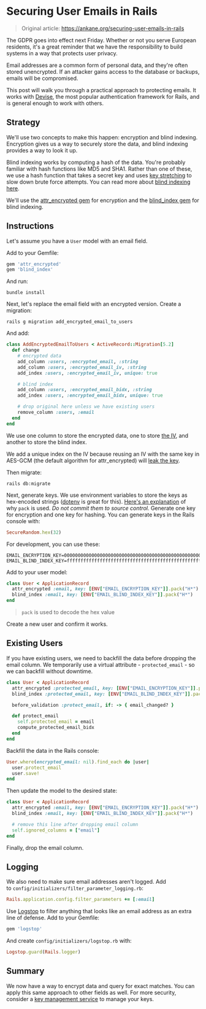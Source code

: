 # Securing User Emails in Rails

> Original article: <https://ankane.org/securing-user-emails-in-rails>

The GDPR goes into effect next Friday. Whether or not you serve European residents, it's a great reminder that we have the responsibility to build systems in a way that protects user privacy.

Email addresses are a common form of personal data, and they're often stored unencrypted. If an attacker gains access to the database or backups, emails will be compromised.

This post will walk you through a practical approach to protecting emails. It works with [Devise](https://github.com/plataformatec/devise), the most popular authentication framework for Rails, and is general enough to work with others.

## Strategy

We'll use two concepts to make this happen: encryption and blind indexing. Encryption gives us a way to securely store the data, and blind indexing provides a way to look it up.

Blind indexing works by computing a hash of the data. You're probably familiar with hash functions like MD5 and SHA1. Rather than one of these, we use a hash function that takes a secret key and uses [key stretching](https://en.wikipedia.org/wiki/Key_stretching) to slow down brute force attempts. You can read more about [blind indexing here](https://www.sitepoint.com/how-to-search-on-securely-encrypted-database-fields/).

We'll use the [attr_encrypted gem](https://github.com/attr-encrypted/attr_encrypted) for encryption and the [blind_index gem](https://github.com/ankane/blind_index) for blind indexing.

## Instructions

Let's assume you have a `User` model with an email field.

Add to your Gemfile:

```ruby
gem 'attr_encrypted'
gem 'blind_index'
```

And run:

```console
bundle install
```

Next, let's replace the email field with an encrypted version. Create a migration:

```console
rails g migration add_encrypted_email_to_users
```

And add:

```ruby
class AddEncryptedEmailToUsers < ActiveRecord::Migration[5.2]
  def change
    # encrypted data
    add_column :users, :encrypted_email, :string
    add_column :users, :encrypted_email_iv, :string
    add_index :users, :encrypted_email_iv, unique: true

    # blind index
    add_column :users, :encrypted_email_bidx, :string
    add_index :users, :encrypted_email_bidx, unique: true

    # drop original here unless we have existing users
    remove_column :users, :email
  end
end
```

We use one column to store the encrypted data, one to store [the IV](http://www.cryptofails.com/post/70059609995/crypto-noobs-1-initialization-vectors), and another to store the blind index.

We add a unique index on the IV because reusing an IV with the same key in AES-GCM (the default algorithm for attr_encrypted) will [leak the key](https://csrc.nist.gov/csrc/media/projects/block-cipher-techniques/documents/bcm/joux_comments.pdf).

Then migrate:

```console
rails db:migrate

```

Next, generate keys. We use environment variables to store the keys as hex-encoded strings ([dotenv](https://github.com/bkeepers/dotenv) is great for this). [Here's an explanation](https://ankane.org/encryption-keys) of why `pack` is used. *Do not commit them to source control.* Generate one key for encryption and one key for hashing. You can generate keys in the Rails console with:

```ruby
SecureRandom.hex(32)
```

For development, you can use these:

```console
EMAIL_ENCRYPTION_KEY=0000000000000000000000000000000000000000000000000000000000000000
EMAIL_BLIND_INDEX_KEY=ffffffffffffffffffffffffffffffffffffffffffffffffffffffffffffffff
```

Add to your user model:

```ruby
class User < ApplicationRecord
  attr_encrypted :email, key: [ENV["EMAIL_ENCRYPTION_KEY"]].pack("H*")
  blind_index :email, key: [ENV["EMAIL_BLIND_INDEX_KEY"]].pack("H*")
end
```

> `pack` is used to decode the hex value

Create a new user and confirm it works.

## Existing Users

If you have existing users, we need to backfill the data before dropping the email column. We temporarily use a virtual attribute - `protected_email` - so we can backfill without downtime.

```ruby
class User < ApplicationRecord
  attr_encrypted :protected_email, key: [ENV["EMAIL_ENCRYPTION_KEY"]].pack("H*"), attribute: "encrypted_email"
  blind_index :protected_email, key: [ENV["EMAIL_BLIND_INDEX_KEY"]].pack("H*"), attribute: "email", bidx_attribute: "encrypted_email_bidx"

  before_validation :protect_email, if: -> { email_changed? }

  def protect_email
    self.protected_email = email
    compute_protected_email_bidx
  end
end
```

Backfill the data in the Rails console:

```ruby
User.where(encrypted_email: nil).find_each do |user|
  user.protect_email
  user.save!
end
```

Then update the model to the desired state:

```ruby
class User < ApplicationRecord
  attr_encrypted :email, key: [ENV["EMAIL_ENCRYPTION_KEY"]].pack("H*")
  blind_index :email, key: [ENV["EMAIL_BLIND_INDEX_KEY"]].pack("H*")

  # remove this line after dropping email column
  self.ignored_columns = ["email"]
end
```

Finally, drop the email column.

## Logging

We also need to make sure email addresses aren't logged. Add to `config/initializers/filter_parameter_logging.rb`:

```ruby
Rails.application.config.filter_parameters += [:email]
```

Use [Logstop](https://github.com/ankane/logstop) to filter anything that looks like an email address as an extra line of defense. Add to your Gemfile:

```ruby
gem 'logstop'
```

And create `config/initializers/logstop.rb` with:

```ruby
Logstop.guard(Rails.logger)
```

Summary
-------

We now have a way to encrypt data and query for exact matches. You can apply this same approach to other fields as well. For more security, consider a [key management service](https://github.com/ankane/kms_encrypted) to manage your keys.
